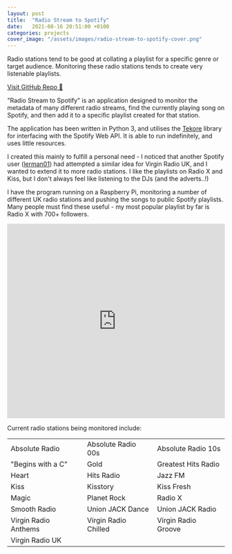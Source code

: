 ```yaml
---
layout: post
title:  "Radio Stream to Spotify"
date:   2021-08-16 20:51:00 +0100
categories: projects
cover_image: "/assets/images/radio-stream-to-spotify-cover.png"
---
```

Radio stations tend to be good at collating a playlist for a specific genre or target audience. Monitoring these radio
stations tends to create very listenable playlists.

<a class="btn btn-primary" href="https://github.com/HaydenPWoods/radio-stream-to-spotify">Visit GitHub Repo 🔗</a>

"Radio Stream to Spotify" is an application designed to monitor the metadata of many different radio streams, find the
currently playing song on Spotify, and then add it to a specific playlist created for that station.

The application has been written in Python 3, and utilises the [Tekore](https://pypi.org/project/tekore/) library for 
interfacing with the Spotify Web API. It is able to run indefinitely, and uses little resources.

I created this mainly to fulfill a personal need - I noticed that another Spotify user ([lerman01](https://open.spotify.com/user/lerman01?si=341773f6c14744f5))
had attempted a similar idea for Virgin Radio UK, and I wanted to extend it to more radio stations. I like the playlists
on Radio X and Kiss, but I don't always feel like listening to the DJs (and the adverts..!) 

I have the program running on a Raspberry Pi, monitoring a number of different UK radio stations and pushing the songs
to public Spotify playlists. Many people must find these useful - my most popular playlist by far is Radio X with 700+
followers.

<iframe src="https://open.spotify.com/embed/playlist/1hy8UACNKGHQq6nyCHXZZN" width="100%" height="450" frameborder="0" allowtransparency="true" allow="encrypted-media"></iframe>

Current radio stations being monitored include:

<table class="table">
<tr>
<td>Absolute Radio</td>
<td>Absolute Radio 00s</td>
<td>Absolute Radio 10s</td>
</tr>
<tr>
<td>"Begins with a C"</td>
<td>Gold</td>
<td>Greatest Hits Radio</td>
</tr>
<tr>
<td>Heart</td>
<td>Hits Radio</td>
<td>Jazz FM</td>
</tr>
<tr>
<td>Kiss</td>
<td>Kisstory</td>
<td>Kiss Fresh</td>
</tr>
<tr>
<td>Magic</td>
<td>Planet Rock</td>
<td>Radio X</td>
</tr>
<tr>
<td>Smooth Radio</td>
<td>Union JACK Dance</td>
<td>Union JACK Radio</td>
</tr>
<tr>
<td>Virgin Radio Anthems</td>
<td>Virgin Radio Chilled</td>
<td>Virgin Radio Groove</td>
</tr>
<tr>
<td>Virgin Radio UK</td>
</tr>
</table>